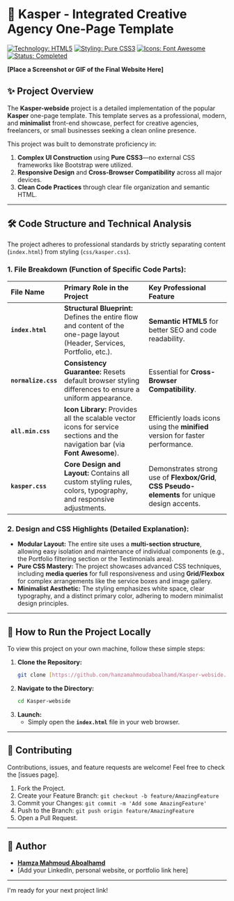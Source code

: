 # 🚀 Kasper - Integrated Creative Agency One-Page Template

[![Technology: HTML5](https://img.shields.io/badge/Language-HTML5-E34F26?style=flat-square&logo=html5&logoColor=white)](https://developer.mozilla.org/en-US/docs/Web/HTML)
[![Styling: Pure CSS3](https://img.shields.io/badge/Styling-Pure_CSS3-1572B6?style=flat-square&logo=css3&logoColor=white)](https://developer.mozilla.org/en-US/docs/Web/CSS)
[![Icons: Font Awesome](https://img.shields.io/badge/Icons-Font_Awesome-000000?style=flat-square&logo=fontawesome&logoColor=white)](https://fontawesome.com/)
[![Status: Completed](https://img.shields.io/badge/Status-Completed-success?style=flat-square)]()

**[Place a Screenshot or GIF of the Final Website Here]**

## ✨ Project Overview

The **Kasper-webside** project is a detailed implementation of the popular **Kasper** one-page template. This template serves as a professional, modern, and **minimalist** front-end showcase, perfect for creative agencies, freelancers, or small businesses seeking a clean online presence.

This project was built to demonstrate proficiency in:
1.  **Complex UI Construction** using **Pure CSS3**—no external CSS frameworks like Bootstrap were utilized.
2.  **Responsive Design** and **Cross-Browser Compatibility** across all major devices.
3.  **Clean Code Practices** through clear file organization and semantic HTML.

---

## 🛠️ Code Structure and Technical Analysis

The project adheres to professional standards by strictly separating content (`index.html`) from styling (`css/kasper.css`).

### 1. File Breakdown (Function of Specific Code Parts):

| File Name | Primary Role in the Project | Key Professional Feature |
| :--- | :--- | :--- |
| **`index.html`** | **Structural Blueprint:** Defines the entire flow and content of the one-page layout (Header, Services, Portfolio, etc.). | **Semantic HTML5** for better SEO and code readability. |
| **`normalize.css`** | **Consistency Guarantee:** Resets default browser styling differences to ensure a uniform appearance. | Essential for **Cross-Browser Compatibility**. |
| **`all.min.css`** | **Icon Library:** Provides all the scalable vector icons for service sections and the navigation bar (via **Font Awesome**). | Efficiently loads icons using the **minified** version for faster performance. |
| **`kasper.css`** | **Core Design and Layout:** Contains all custom styling rules, colors, typography, and responsive adjustments. | Demonstrates strong use of **Flexbox/Grid**, **CSS Pseudo-elements** for unique design accents. |

### 2. Design and CSS Highlights (Detailed Explanation):

* **Modular Layout:** The entire site uses a **multi-section structure**, allowing easy isolation and maintenance of individual components (e.g., the Portfolio filtering section or the Testimonials area).
* **Pure CSS Mastery:** The project showcases advanced CSS techniques, including **media queries** for full responsiveness and using **Grid/Flexbox** for complex arrangements like the service boxes and image gallery.
* **Minimalist Aesthetic:** The styling emphasizes white space, clear typography, and a distinct primary color, adhering to modern minimalist design principles.

---

## 🚀 How to Run the Project Locally

To view this project on your own machine, follow these simple steps:

1.  **Clone the Repository:**
    ```bash
    git clone [https://github.com/hamzamahmoudaboalhamd/Kasper-webside.git](https://github.com/hamzamahmoudaboalhamd/Kasper-webside.git)
    ```
2.  **Navigate to the Directory:**
    ```bash
    cd Kasper-webside
    ```
3.  **Launch:**
    * Simply open the **`index.html`** file in your web browser.

---

## 🤝 Contributing

Contributions, issues, and feature requests are welcome! Feel free to check the [issues page].

1.  Fork the Project.
2.  Create your Feature Branch: `git checkout -b feature/AmazingFeature`
3.  Commit your Changes: `git commit -m 'Add some AmazingFeature'`
4.  Push to the Branch: `git push origin feature/AmazingFeature`
5.  Open a Pull Request.

---

## 👤 Author

* **[Hamza Mahmoud Aboalhamd](https://github.com/hamzamahmoudaboalhamd)**
* [Add your LinkedIn, personal website, or portfolio link here]

---

I'm ready for your next project link!
